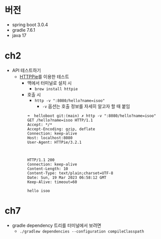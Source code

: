 # 버전
- spring boot 3.0.4
- gradle 7.6.1
- java 17

# ch2
- API 테스트하기
  - [HTTPPie](https://httpie.io/)를 이용한 테스트
    - 맥에서 터미널로 설치 시
      - `brew install httpie`
    - 호출 시
      - `http -v ":8080/hello?name=isoo"`
        - `-v` 옵션는 호출 정보를 자세히 알고자 할 때 붙임
      ```
      ➜  helloboot git:(main) ✗ http -v ":8080/hello?name=isoo"
      GET /hello?name=isoo HTTP/1.1
      Accept: */*
      Accept-Encoding: gzip, deflate
      Connection: keep-alive
      Host: localhost:8080
      User-Agent: HTTPie/3.2.1
      
      
      
      HTTP/1.1 200 
      Connection: keep-alive
      Content-Length: 10
      Content-Type: text/plain;charset=UTF-8
      Date: Sun, 19 Mar 2023 06:58:12 GMT
      Keep-Alive: timeout=60
      
      hello isoo
      ```

# ch7
- gradle dependency 트리를 터미널에서 보려면
  - `./gradlew dependencies --configuration compileClasspath`
